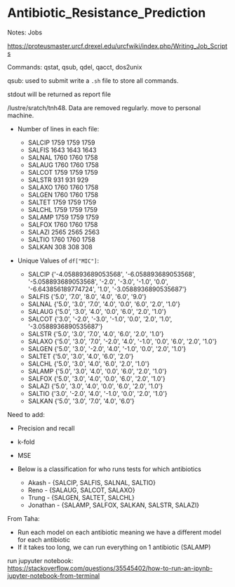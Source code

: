 # Antibiotic_Resistance_Prediction

Notes: Jobs

https://proteusmaster.urcf.drexel.edu/urcfwiki/index.php/Writing_Job_Scripts

Commands: qstat, qsub, qdel, qacct, dos2unix

qsub: used to submit write a `.sh` file to store all commands. 

stdout will be returned as report file

/lustre/sratch/tnh48. Data are removed regularly. move to personal machine. 


- Number of lines in each file:
    - SALCIP 1759 1759 1759
    - SALFIS 1643 1643 1643
    - SALNAL 1760 1760 1758
    - SALAUG 1760 1760 1758
    - SALCOT 1759 1759 1759
    - SALSTR 931 931 929
    - SALAXO 1760 1760 1758
    - SALGEN 1760 1760 1758
    - SALTET 1759 1759 1759
    - SALCHL 1759 1759 1759
    - SALAMP 1759 1759 1759
    - SALFOX 1760 1760 1758
    - SALAZI 2565 2565 2563
    - SALTIO 1760 1760 1758
    - SALKAN 308 308 308

- Unique Values of `df["MIC"]`:
  - SALCIP {'-4.058893689053568', '-6.058893689053568', '-5.058893689053568', '-2.0', '-3.0', '-1.0', '0.0', '-6.643856189774724', '1.0', '-3.0588936890535687'}
  - SALFIS {'5.0', '7.0', '8.0', '4.0', '6.0', '9.0'}
  - SALNAL {'5.0', '3.0', '7.0', '4.0', '0.0', '6.0', '2.0', '1.0'}
  - SALAUG {'5.0', '3.0', '4.0', '0.0', '6.0', '2.0', '1.0'}
  - SALCOT {'3.0', '-2.0', '-3.0', '-1.0', '0.0', '2.0', '1.0', '-3.0588936890535687'}
  - SALSTR {'5.0', '3.0', '7.0', '4.0', '6.0', '2.0', '1.0'}
  - SALAXO {'5.0', '3.0', '7.0', '-2.0', '4.0', '-1.0', '0.0', '6.0', '2.0', '1.0'}
  - SALGEN {'5.0', '3.0', '-2.0', '4.0', '-1.0', '0.0', '2.0', '1.0'}
  - SALTET {'5.0', '3.0', '4.0', '6.0', '2.0'}
  - SALCHL {'5.0', '3.0', '4.0', '6.0', '2.0', '1.0'}
  - SALAMP {'5.0', '3.0', '4.0', '0.0', '6.0', '2.0', '1.0'}
  - SALFOX {'5.0', '3.0', '4.0', '0.0', '6.0', '2.0', '1.0'}
  - SALAZI {'5.0', '3.0', '4.0', '0.0', '6.0', '2.0', '1.0'}
  - SALTIO {'3.0', '-2.0', '4.0', '-1.0', '0.0', '2.0', '1.0'}
  - SALKAN {'5.0', '3.0', '7.0', '4.0', '6.0'}

Need to add:
- Precision and recall
- k-fold
- MSE

- Below is a classification for who runs tests for which antibiotics
    - Akash    - {SALCIP, SALFIS, SALNAL, SALTIO}
    - Reno     - {SALAUG, SALCOT, SALAXO}
    - Trung    - {SALGEN, SALTET, SALCHL}
    - Jonathan - {SALAMP, SALFOX, SALKAN, SALSTR, SALAZI}

From Taha:
- Run each model on each antibiotic meaning we have a different model for each antibiotic
- If it takes too long, we can run everything on 1 antibiotic (SALAMP)

run jupyuter notebook: https://stackoverflow.com/questions/35545402/how-to-run-an-ipynb-jupyter-notebook-from-terminal
